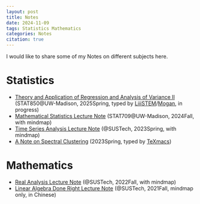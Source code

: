 ```yaml
---
layout: post
title: Notes
date: 2024-11-09
tags: Statistics Mathematics
categories: Notes
citation: true
---
```


I would like to share some of my Notes on different subjects here.

# Statistics
- [Theory and Application of Regression and Analysis of Variance II](https://langtianm.github.io/assets/documents/stat850notes.pdf) (STAT850@UW-Madison, 2025Spring, typed by [LiiiSTEM](https://liiistem.cn)/[Mogan](https://mogan.app), in progress)
- [Mathematical Statistics Lecture Note](https://langtianm.github.io/assets/documents/Math_Stat.pdf) (STAT709@UW-Madison, 2024Fall, with mindmap)
- [Time Series Analysis Lecture Note](https://langtianm.github.io/assets/documents/TSA.pdf) (@SUSTech, 2023Spring, with mindmap)
- [A Note on Spectral Clustering](https://langtianm.github.io/assets/documents/Spectral_Clustering.pdf) (2023Spring, typed by [TeXmacs](https://www.texmacs.org))


# Mathematics
- [Real Analysis Lecture Note](https://langtianm.github.io/assets/documents/Real_Analysis.pdf) (@SUSTech, 2022Fall, with mindmap)
- [Linear Algebra Done Right Lecture Note](https://langtianm.github.io/assets/documents/Done_Right_Mindmap.pdf) (@SUSTech, 2021Fall, mindmap only, in Chinese)

